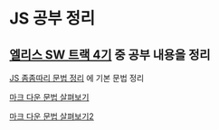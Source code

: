 # JS 공부 정리

## [엘리스 SW 트랙 4기](https://elice.training/) 중 공부 내용을 정리

[JS 좀좀따리 문법 정리](./grammar.js) 에 기본 문법 정리

[마크 다운 문법 살펴보기](https://backendcode.tistory.com/165)

[마크 다운 문법 살펴보기2](https://docs.github.com/en/get-started/writing-on-github/getting-started-with-writing-and-formatting-on-github/basic-writing-and-formatting-syntax)
